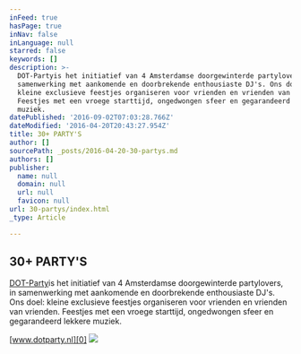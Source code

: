 ```yaml
---
inFeed: true
hasPage: true
inNav: false
inLanguage: null
starred: false
keywords: []
description: >-
  DOT-Partyis het initiatief van 4 Amsterdamse doorgewinterde partylovers, in
  samenwerking met aankomende en doorbrekende enthousiaste DJ's. Ons doel:
  kleine exclusieve feestjes organiseren voor vrienden en vrienden van vrienden.
  Feestjes met een vroege starttijd, ongedwongen sfeer en gegarandeerd lekkere
  muziek.
datePublished: '2016-09-02T07:03:28.766Z'
dateModified: '2016-04-20T20:43:27.954Z'
title: 30+ PARTY'S
author: []
sourcePath: _posts/2016-04-20-30-partys.md
authors: []
publisher:
  name: null
  domain: null
  url: null
  favicon: null
url: 30-partys/index.html
_type: Article

---
```

## 30+ PARTY'S

[DOT-Party][0]is het initiatief van 4 Amsterdamse doorgewinterde partylovers, in samenwerking met aankomende en doorbrekende enthousiaste DJ's. Ons doel: kleine exclusieve feestjes organiseren voor vrienden en vrienden van vrienden. Feestjes met een vroege starttijd, ongedwongen sfeer en gegarandeerd lekkere muziek.

[www.dotparty.nl][0]
![](https://the-grid-user-content.s3-us-west-2.amazonaws.com/acfeb1a1-b8ea-47c3-9dde-3ef719ab8d01.png)

[0]: http://www.dotparty.nl/